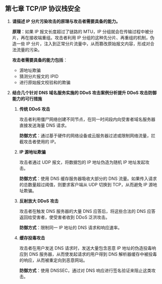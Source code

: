 ## 第七章 TCP/IP 协议栈安全

1. **请描述 IP 分片污染攻击的原理与攻击者需要具备的能力。**

   **原理**：如果 IP 报文长度超过了链路的 MTU，IP 分组就会在传输过程中被分片，再在接收端重组。攻击者利用 IP 分组的这种先分片、再重组的机制，伪造一些 IP 分片，注入到正常分片流量中，从而篡改原始报文内容，形成对合法流量的污染。

   **攻击者需要具备的能力包括**：

   - 源地址欺骗
   - 猜测分片报文的 IPID
   - 进行原始报文校验和的欺骗

2. **结合几个针对 DNS 域名服务实施的 DDoS 攻击案例分析提升 DDoS 攻击防御能力的可行措施**

   1. **传统 DDoS 攻击**

      攻击者利用僵尸网络创建不同节点，在同一时间段内向受害者域名服务器直接发送海量 DNS 请求。

      **防御方式**：通过基于硬件的网络设备或云服务器过滤或限制网络流量，拦截攻击者使用的 IP。

   2. **IP 源地址欺骗**

      攻击者通过 UDP 报文，将数据包的 IP 地址伪造为随机 IP 地址发起攻击。

      **防御方式**：使用 DNS 缓存服务器吸收大部分的 DNS 流量。如果传入请求的总数量超过阈值，则要求客户端从 UDP 切换到 TCP，从而避免 IP 源地址欺骗。

   3. **反射放大 DDoS 攻击**

      攻击者在触发 DNS 服务器的大量 DNS 应答后，将这些合法的 DNS 应答返回给受害者，使受害者收到 DDoS 泛洪攻击。

      **防御方式**：限制同一 IP 地址的 DNS 请求和响应速率。

   4. **缓存投毒攻击**

      攻击者在用户发送 DNS 请求时，发送大量包含恶意 IP 地址的伪造投毒响应到 DNS 服务器，从而使发起请求的用户得到 DNS 解析器缓存中被投毒的响应，从而被重定向到恶意网站。

      **防御方式**：使用 DNSSEC，通过对 DNS 响应进行签名验证来阻止这类攻击。

